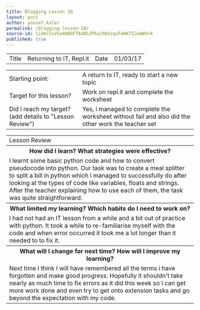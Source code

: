 ```yaml
---
title: Blogging Lesson 10
layout: post
author: yousef.kaler
permalink: /blogging-lesson-10/
source-id: 1iUmc5vVSe4W8QFTA4DbJP6aj06VzqsFmHKTSJeAWVn4
published: true
---
```

<table>
  <tr>
    <td>Title</td>
    <td>Returning to IT, Repl.it</td>
    <td>Date</td>
    <td>01/03/17</td>
  </tr>
</table>


<table>
  <tr>
    <td>Starting point:</td>
    <td>A return to IT, ready to start a new topic</td>
  </tr>
  <tr>
    <td>Target for this lesson?</td>
    <td>Work on repl.it and complete the worksheet</td>
  </tr>
  <tr>
    <td>Did I reach my target? 
(add details to "Lesson Review")</td>
    <td> Yes, i managed to complete the worksheet without fail and also did the other work the teacher set</td>
  </tr>
</table>


<table>
  <tr>
    <td>Lesson Review</td>
  </tr>
  <tr>
    <th>How did I learn? What strategies were effective? </th>
  </tr>
  <tr>
    <td>I learnt some basic python code and how to convert pseudocode into python. Our task was to create a meal splitter to split a bill in python which I managed to successfully do after looking at the types of code like variables, floats and strings. After the teacher explaining how to use each of them, the task was quite straightforward.</td>
  </tr>
  <tr>
    <th>What limited my learning? Which habits do I need to work on? </th>
  </tr>
  <tr>
    <td>I had not had an IT lesson from a while and a bit out of practice with python. It took a while to re-familiarise myself with the code and when error occurred it took me a lot longer than it needed to to fix it.</td>
  </tr>
  <tr>
    <th>What will I change for next time? How will I improve my learning?</th>
  </tr>
  <tr>
    <td>Next time I think I will have remembered all the terms i have forgotten and make good progress. Hopefully it shouldn't take nearly as much time to fix errors as it did this week so I can get more work done and even try to get onto extension tasks and go beyond the expectation with my code.</td>
  </tr>
</table>


